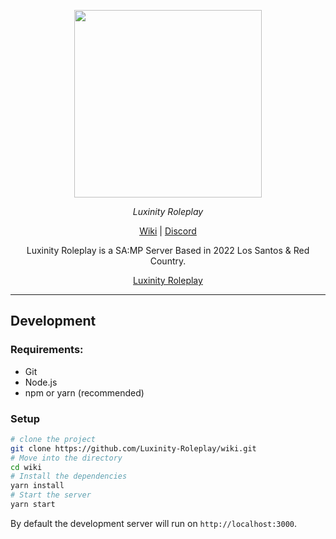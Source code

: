 <p align="center">
  <a aria-label="LX Logo" href="https://www.luxinity.eu.org">
    <img src="https://media.discordapp.net/attachments/846736449705082920/967445380751056896/LX.png?width=468&height=468" width="300" />
  </a>
</p>

<p align="center">
  <em>Luxinity Roleplay</em>
</p>

<p align="center">
  <a
    href="https://www.luxinity.eu.org"
  >Wiki</a>
  |
  <a
    href="https://discord.gg/U7nXFpDrXd"
  >Discord</a>
</p>

<p align="center">
  Luxinity Roleplay is a SA:MP Server Based in 2022 Los Santos & Red Country.
</p>

<p align="center">
  <a href="https://luxinity.eu.org">Luxinity Roleplay</a>
</p>

<hr>

## Development

### Requirements:

- Git
- Node.js
- npm or yarn (recommended)

### Setup

```bash
# clone the project
git clone https://github.com/Luxinity-Roleplay/wiki.git
# Move into the directory
cd wiki
# Install the dependencies
yarn install
# Start the server
yarn start
```

By default the development server will run on `http://localhost:3000`.
